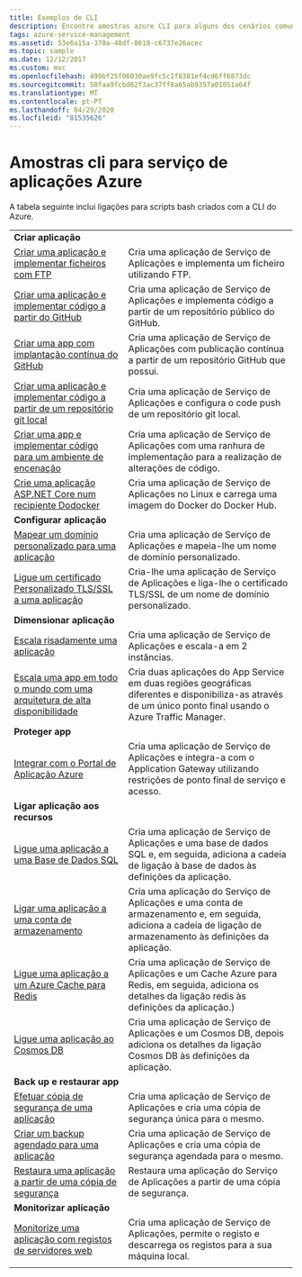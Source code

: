 ```yaml
---
title: Exemplos de CLI
description: Encontre amostras azure CLI para alguns dos cenários comuns do Serviço de Aplicações. Saiba automatizar as suas tarefas de implementação ou gestão do Serviço de Aplicações.
tags: azure-service-management
ms.assetid: 53e6a15a-370a-48df-8618-c6737e26acec
ms.topic: sample
ms.date: 12/12/2017
ms.custom: mvc
ms.openlocfilehash: 499bf25f06030ae9fc5c1f8381ef4cd6ff6873dc
ms.sourcegitcommit: 58faa9fcbd62f3ac37ff0a65ab9357a01051a64f
ms.translationtype: MT
ms.contentlocale: pt-PT
ms.lasthandoff: 04/29/2020
ms.locfileid: "81535626"
---
```

# <a name="cli-samples-for-azure-app-service"></a>Amostras cli para serviço de aplicações Azure

A tabela seguinte inclui ligações para scripts bash criados com a CLI do Azure.

| | |
|-|-|
|**Criar aplicação**||
| [Criar uma aplicação e implementar ficheiros com FTP](./scripts/cli-deploy-ftp.md?toc=%2fcli%2fazure%2ftoc.json)| Cria uma aplicação de Serviço de Aplicações e implementa um ficheiro utilizando FTP. |
| [Criar uma aplicação e implementar código a partir do GitHub](./scripts/cli-deploy-github.md?toc=%2fcli%2fazure%2ftoc.json)| Cria uma aplicação de Serviço de Aplicações e implementa código a partir de um repositório público do GitHub. |
| [Criar uma app com implantação contínua do GitHub](./scripts/cli-continuous-deployment-github.md?toc=%2fcli%2fazure%2ftoc.json)| Cria uma aplicação de Serviço de Aplicações com publicação contínua a partir de um repositório GitHub que possui. |
| [Criar uma aplicação e implementar código a partir de um repositório git local](./scripts/cli-deploy-local-git.md?toc=%2fcli%2fazure%2ftoc.json) | Cria uma aplicação de Serviço de Aplicações e configura o code push de um repositório git local. |
| [Criar uma app e implementar código para um ambiente de encenação](./scripts/cli-deploy-staging-environment.md?toc=%2fcli%2fazure%2ftoc.json) | Cria uma aplicação de Serviço de Aplicações com uma ranhura de implementação para a realização de alterações de código. |
| [Crie uma aplicação ASP.NET Core num recipiente Dodocker](./scripts/cli-linux-docker-aspnetcore.md?toc=%2fcli%2fazure%2ftoc.json)| Cria uma aplicação de Serviço de Aplicações no Linux e carrega uma imagem do Docker do Docker Hub. |
|**Configurar aplicação**||
| [Mapear um domínio personalizado para uma aplicação](./scripts/cli-configure-custom-domain.md?toc=%2fcli%2fazure%2ftoc.json)| Cria uma aplicação de Serviço de Aplicações e mapeia-lhe um nome de domínio personalizado. |
| [Ligue um certificado Personalizado TLS/SSL a uma aplicação](./scripts/cli-configure-ssl-certificate.md?toc=%2fcli%2fazure%2ftoc.json)| Cria-lhe uma aplicação de Serviço de Aplicações e liga-lhe o certificado TLS/SSL de um nome de domínio personalizado. |
|**Dimensionar aplicação**||
| [Escala risadamente uma aplicação](./scripts/cli-scale-manual.md?toc=%2fcli%2fazure%2ftoc.json) | Cria uma aplicação de Serviço de Aplicações e escala-a em 2 instâncias. |
| [Escala uma app em todo o mundo com uma arquitetura de alta disponibilidade](./scripts/cli-scale-high-availability.md?toc=%2fcli%2fazure%2ftoc.json) | Cria duas aplicações do App Service em duas regiões geográficas diferentes e disponibiliza-as através de um único ponto final usando o Azure Traffic Manager. |
|**Proteger app**||
| [Integrar com o Portal de Aplicação Azure](./scripts/cli-integrate-app-service-with-application-gateway.md?toc=%2fcli%2fazure%2ftoc.json) | Cria uma aplicação de Serviço de Aplicações e integra-a com o Application Gateway utilizando restrições de ponto final de serviço e acesso. |
|**Ligar aplicação aos recursos**||
| [Ligue uma aplicação a uma Base de Dados SQL](./scripts/cli-connect-to-sql.md?toc=%2fcli%2fazure%2ftoc.json)| Cria uma aplicação de Serviço de Aplicações e uma base de dados SQL e, em seguida, adiciona a cadeia de ligação à base de dados às definições da aplicação. |
| [Ligar uma aplicação a uma conta de armazenamento](./scripts/cli-connect-to-storage.md?toc=%2fcli%2fazure%2ftoc.json)| Cria uma aplicação do Serviço de Aplicações e uma conta de armazenamento e, em seguida, adiciona a cadeia de ligação de armazenamento às definições da aplicação. |
| [Ligue uma aplicação a um Azure Cache para Redis](./scripts/cli-connect-to-redis.md?toc=%2fcli%2fazure%2ftoc.json) | Cria uma aplicação de Serviço de Aplicações e um Cache Azure para Redis, em seguida, adiciona os detalhes da ligação redis às definições da aplicação.) |
| [Ligue uma aplicação ao Cosmos DB](./scripts/cli-connect-to-documentdb.md?toc=%2fcli%2fazure%2ftoc.json) | Cria uma aplicação de Serviço de Aplicações e um Cosmos DB, depois adiciona os detalhes da ligação Cosmos DB às definições da aplicação. |
|**Back up e restaurar app**||
| [Efetuar cópia de segurança de uma aplicação](./scripts/cli-backup-onetime.md?toc=%2fcli%2fazure%2ftoc.json) | Cria uma aplicação de Serviço de Aplicações e cria uma cópia de segurança única para o mesmo. |
| [Criar um backup agendado para uma aplicação](./scripts/cli-backup-scheduled.md?toc=%2fcli%2fazure%2ftoc.json) | Cria uma aplicação de Serviço de Aplicações e cria uma cópia de segurança agendada para o mesmo. |
| [Restaura uma aplicação a partir de uma cópia de segurança](./scripts/cli-backup-restore.md?toc=%2fcli%2fazure%2ftoc.json) | Restaura uma aplicação do Serviço de Aplicações a partir de uma cópia de segurança. |
|**Monitorizar aplicação**||
| [Monitorize uma aplicação com registos de servidores web](./scripts/cli-monitor.md?toc=%2fcli%2fazure%2ftoc.json) | Cria uma aplicação de Serviço de Aplicações, permite o registo e descarrega os registos para a sua máquina local. |
| | |